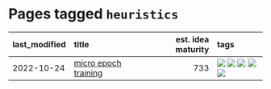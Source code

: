 # Pages tagged `heuristics`

|last_modified|title|est. idea maturity|tags
|:---|:---|---:|:---|
|2022-10-24|[micro epoch training](../micro-epoch.md)|733|[![](https://img.shields.io/badge/tag-augmentation-37db7)](../tags/augmentation.md) [![](https://img.shields.io/badge/tag-dataset-fe4dc)](../tags/dataset.md) [![](https://img.shields.io/badge/tag-heuristics-fae99e)](../tags/heuristics.md) [![](https://img.shields.io/badge/tag-tooling-9c3a4a)](../tags/tooling.md) [![](https://img.shields.io/badge/tag-training-587798)](../tags/training.md)|